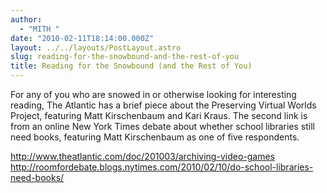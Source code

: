 ```yaml
---
author:
  - "MITH "
date: "2010-02-11T18:14:00.000Z"
layout: ../../layouts/PostLayout.astro
slug: reading-for-the-snowbound-and-the-rest-of-you
title: Reading for the Snowbound (and the Rest of You)
---
```


For any of you who are snowed in or otherwise looking for interesting reading, The Atlantic has a brief piece about the Preserving Virtual Worlds Project, featuring Matt Kirschenbaum and Kari Kraus. The second link is from an online New York Times debate about whether school libraries still need books, featuring Matt Kirschenbaum as one of five respondents.

<http://www.theatlantic.com/doc/201003/archiving-video-games> <http://roomfordebate.blogs.nytimes.com/2010/02/10/do-school-libraries-need-books/>
